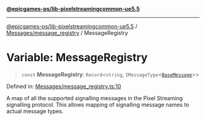 [**@epicgames-ps/lib-pixelstreamingcommon-ue5.5**](../../../README.md)

***

[@epicgames-ps/lib-pixelstreamingcommon-ue5.5](../../../README.md) / [Messages/message\_registry](../README.md) / MessageRegistry

# Variable: MessageRegistry

> `const` **MessageRegistry**: `Record`\<`string`, `IMessageType`\<[`BaseMessage`](../../base_message/interfaces/BaseMessage.md)\>\>

Defined in: [Messages/message\_registry.ts:10](https://github.com/mcottontensor/PixelStreamingInfrastructure/blob/5fb85fd65be1623aae0ff7d1b463a27836d35a34/Common/src/Messages/message_registry.ts#L10)

A map of all the supported signalling messages in the Pixel Streaming
signalling protocol. This allows mapping of signalling message names
to actual message types.
